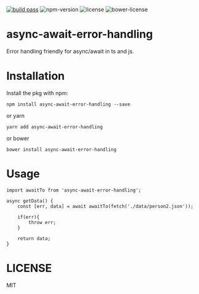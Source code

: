 [![build pass](https://api.travis-ci.org/dwqs/async-await-error-handling.svg?branch=master)](https://travis-ci.org/dwqs/async-await-error-handling) ![npm-version](https://img.shields.io/npm/v/async-await-error-handling.svg) ![license](https://img.shields.io/npm/l/async-await-error-handling.svg) ![bower-license](https://img.shields.io/bower/l/async-await-error-handling.svg)
# async-await-error-handling

Error handling friendly for async/await in ts and js.

# Installation
Install the pkg with npm:

```
npm install async-await-error-handling --save
```

or yarn

```
yarn add async-await-error-handling
```

or bower

```
bower install async-await-error-handling
```

# Usage

```
import awaitTo from 'async-await-error-handling';

async getData() {
    const [err, data] = await awaitTo(fetch('./data/person2.json'));
    
    if(err){
        throw err;
    }

    return data;
}
```

# LICENSE
MIT
